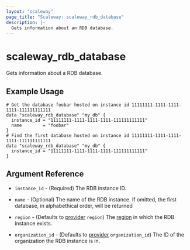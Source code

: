 ```yaml
---
layout: "scaleway"
page_title: "Scaleway: scaleway_rdb_database"
description: |-
  Gets information about an RDB database.
---
```


# scaleway_rdb_database

Gets information about a RDB database.

## Example Usage

```hcl
# Get the database foobar hosted on instance id 11111111-1111-1111-1111-111111111111
data "scaleway_rdb_database" "my_db" {
  instance_id = "11111111-1111-1111-1111-111111111111"
  name        = "foobar"
}
# Find the first database hosted on instance id 11111111-1111-1111-1111-111111111111
data "scaleway_rdb_database" "my_db" {
  instance_id = "11111111-1111-1111-1111-111111111111"
}
```

## Argument Reference

- `instance_id` - (Required) The RDB instance ID.

- `name` - (Optional) The name of the RDB instance.
  If omitted, the first database, in alphabethical order, will be returned


- `region` - (Defaults to [provider](../index.md#region) `region`) The [region](../guides/regions_and_zones.md#zones) in which the RDB instance exists.

- `organization_id` - (Defaults to [provider](../index.md#organization_id) `organization_id`) The ID of the organization the RDB instance is in.

